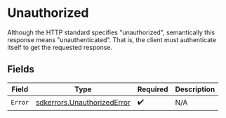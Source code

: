# Unauthorized

Although the HTTP standard specifies "unauthorized", semantically this response means "unauthenticated". That is, the client must authenticate itself to get the requested response.


## Fields

| Field                                                                      | Type                                                                       | Required                                                                   | Description                                                                |
| -------------------------------------------------------------------------- | -------------------------------------------------------------------------- | -------------------------------------------------------------------------- | -------------------------------------------------------------------------- |
| `Error`                                                                    | [sdkerrors.UnauthorizedError](../../models/sdkerrors/unauthorizederror.md) | :heavy_check_mark:                                                         | N/A                                                                        |